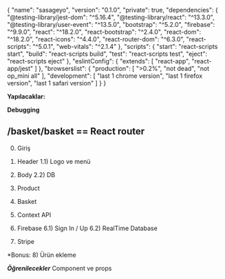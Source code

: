 {
    "name": "sasageyo",
    "version": "0.1.0",
    "private": true,
    "dependencies": {
        "@testing-library/jest-dom": "^5.16.4",
        "@testing-library/react": "^13.3.0",
        "@testing-library/user-event": "^13.5.0",
        "bootstrap": "^5.2.0",
        "firebase": "^9.9.0",
        "react": "^18.2.0",
        "react-bootstrap": "^2.4.0",
        "react-dom": "^18.2.0",
        "react-icons": "^4.4.0",
        "react-router-dom": "^6.3.0",
        "react-scripts": "^5.0.1",
        "web-vitals": "^2.1.4"
    },
    "scripts": {
        "start": "react-scripts start",
        "build": "react-scripts build",
        "test": "react-scripts test",
        "eject": "react-scripts eject"
    },
    "eslintConfig": {
        "extends": [
            "react-app",
            "react-app/jest"
        ]
    },
    "browserslist": {
        "production": [
            ">0.2%",
            "not dead",
            "not op_mini all"
        ],
        "development": [
            "last 1 chrome version",
            "last 1 firefox version",
            "last 1 safari version"
        ]
    }
}

**Yapılacaklar:**

**Debugging**

/basket/basket == React router
------------------
0) Giriş

1) Header
1.1) Logo ve menü

2) Body
2.2) DB

3) Product

4) Basket

5) Context API

6) Firebase
6.1) Sign In / Up
6.2) RealTime Database

7) Stripe

*Bonus:
8) Ürün ekleme

***Öğrenilecekler***
Component ve props